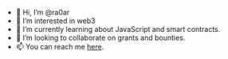 - 👋 Hi, I’m @ra0ar
- 👀 I’m interested in web3
- 🌱 I’m currently learning about JavaScript and smart contracts. 
- 💞️ I’m looking to collaborate on grants and bounties. 
- 📫 You can reach me [here](https://github.com/ra0ar).

<!---
ra0ar/ra0ar is a ✨ special ✨ repository because its `README.md` (this file) appears on your GitHub profile.
You can click the Preview link to take a look at your changes.
--->
